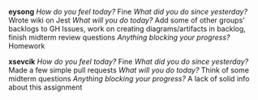 **eysong**
*How do you feel today?*
Fine
*What did you do since yesterday?*
Wrote wiki on Jest
*What will you do today?*
Add some of other groups' backlogs to GH Issues, work on creating diagrams/artifacts in backlog, finish midterm review questions
*Anything blocking your progress?*
Homework

**xsevcik**
*How do you feel today?*
Fine
*What did you do since yesterday?*
Made a few simple pull requests
*What will you do today?*
Think of some midterm questions
*Anything blocking your progress?*
A lack of solid info about this assignment

